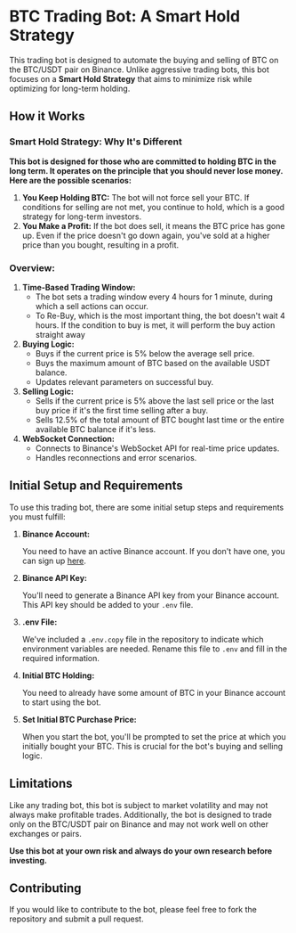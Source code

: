 <h1>BTC Trading Bot: A Smart Hold Strategy</h1>

<p>This trading bot is designed to automate the buying and selling of BTC on the BTC/USDT pair on Binance. Unlike aggressive trading bots, this bot focuses on a <strong>Smart Hold Strategy</strong> that aims to minimize risk while optimizing for long-term holding.</p>

<h2>How it Works</h2>

<h3>Smart Hold Strategy: Why It's Different</h3>

<p><strong>This bot is designed for those who are committed to holding BTC in the long term. It operates on the principle that you should never lose money. Here are the possible scenarios:</strong></p>

<ol>
  <li><strong>You Keep Holding BTC:</strong> The bot will not force sell your BTC. If conditions for selling are not met, you continue to hold, which is a good strategy for long-term investors.</li>
  <li><strong>You Make a Profit:</strong> If the bot does sell, it means the BTC price has gone up. Even if the price doesn't go down again, you've sold at a higher price than you bought, resulting in a profit.</li>
</ol>

<h3>Overview:</h3>

<ol>
  <li><strong>Time-Based Trading Window:</strong>
    <ul>
      <li>The bot sets a trading window every 4 hours for 1 minute, during which a sell actions can occur.</li>
      <li>To Re-Buy, which is the most important thing, the bot doesn't wait 4 hours. If the condition to buy is met, it will perform the buy action straight away</li>
    </ul>
  </li>
  <li><strong>Buying Logic:</strong>
    <ul>
      <li>Buys if the current price is 5% below the average sell price.</li>
      <li>Buys the maximum amount of BTC based on the available USDT balance.</li>
      <li>Updates relevant parameters on successful buy.</li>
    </ul>
  </li>
  <li><strong>Selling Logic:</strong>
    <ul>
      <li>Sells if the current price is 5% above the last sell price or the last buy price if it's the first time selling after a buy.</li>
      <li>Sells 12.5% of the total amount of BTC bought last time or the entire available BTC balance if it's less.</li>
    </ul>
  </li>
  <li><strong>WebSocket Connection:</strong>
    <ul>
      <li>Connects to Binance's WebSocket API for real-time price updates.</li>
      <li>Handles reconnections and error scenarios.</li>
    </ul>
  </li>
</ol>

<h2>Initial Setup and Requirements</h2>

<p>To use this trading bot, there are some initial setup steps and requirements you must fulfill:</p>

<ol>
  <li><strong>Binance Account:</strong>
    <p>You need to have an active Binance account. If you don't have one, you can sign up <a href="https://www.binance.com/">here</a>.</p>
  </li>
  <li><strong>Binance API Key:</strong>
    <p>You'll need to generate a Binance API key from your Binance account. This API key should be added to your <code>.env</code> file.</p>
  </li>
  <li><strong>.env File:</strong>
    <p>We've included a <code>.env.copy</code> file in the repository to indicate which environment variables are needed. Rename this file to <code>.env</code> and fill in the required information.</p>
  </li>
  <li><strong>Initial BTC Holding:</strong>
    <p>You need to already have some amount of BTC in your Binance account to start using the bot.</p>
  </li>
  <li><strong>Set Initial BTC Purchase Price:</strong>
    <p>When you start the bot, you'll be prompted to set the price at which you initially bought your BTC. This is crucial for the bot's buying and selling logic.</p>
  </li>
</ol>

<h2>Limitations</h2>

<p>Like any trading bot, this bot is subject to market volatility and may not always make profitable trades. Additionally, the bot is designed to trade only on the BTC/USDT pair on Binance and may not work well on other exchanges or pairs.</p>

<p><strong>Use this bot at your own risk and always do your own research before investing.</strong></p>

<h2>Contributing</h2>

<p>If you would like to contribute to the bot, please feel free to fork the repository and submit a pull request.</p>
